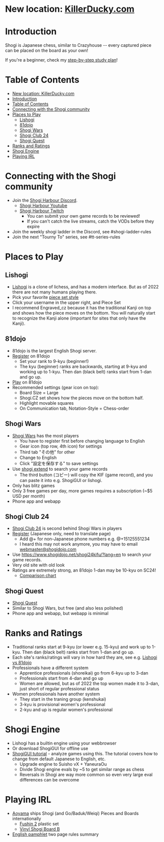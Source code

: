# New location: [KillerDucky.com](https://killerducky.com)

# Introduction

Shogi is Japanese chess, similar to Crazyhouse -- every captured piece can be placed on the board as your own!

If you're a beginner, check my [step-by-step study plan](study_plan)!

# Table of Contents

-   [New location: KillerDucky.com](#new-location-killerduckycom)
-   [Introduction](#introduction)
-   [Table of Contents](#table-of-contents)
-   [Connecting with the Shogi community](#connecting-with-the-shogi-community)
-   [Places to Play](#places-to-play)
    -   [Lishogi](#lishogi)
    -   [81dojo](#81dojo)
    -   [Shogi Wars](#shogi-wars)
    -   [Shogi Club 24](#shogi-club-24)
    -   [Shogi Quest](#shogi-quest)
-   [Ranks and Ratings](#ranks-and-ratings)
-   [Shogi Engine](#shogi-engine)
-   [Playing IRL](#playing-irl)

# Connecting with the Shogi community

-   Join the [Shogi Harbour Discord](https://discord.gg/wggn65v).
    -   [Shogi Harbour Youtube](https://www.youtube.com/c/ShogiHarbour)
    -   [Shogi Harbour Twitch](https://www.twitch.tv/shogi_harbour)
        -   You can submit your own game records to be reviewed!
        -   If you can't catch the live streams, catch the VODs before they expire
-   Join the weekly shogi ladder in the Discord, see #shogi-ladder-rules
-   Join the next "Tourny To" series, see #tt-series-rules

# Places to Play

## Lishogi

-   [Lishogi](https://lishogi.org) is a clone of lichess, and has a modern interface. But as of 2022 there are not many humans playing there.
-   Pick your favorite [piece set style](lishogi_pieces.md)
-   Click your username in the upper right, and Piece Set
-   I recommend Engraved_cz because it has the traditional Kanji on top and shows how the piece moves on the bottom.
    You will naturally start to recognize the Kanji alone (important for sites that only have the Kanji).

## 81dojo

-   81dojo is the largest English Shogi server.
-   [Register](https://system.81dojo.com/en/players/sign_up) on 81dojo
    -   Set your rank to 9-kyu (beginner!)
    -   The kyu (beginner) ranks are backwards, starting at 9-kyu and working up to 1-kyu. Then dan (black belt) ranks start from 1-dan and go up.
-   [Play](http://81dojo.com/client/?locale=en) on 81dojo
-   Recommended settings (gear icon on top):
    -   Board Size = Large
    -   Shogi.CZ set shows how the pieces move on the bottom half.
    -   Highlight movable squares
    -   On Communication tab, Notation-Style = Chess-order

## Shogi Wars

-   [Shogi Wars](https://shogiwars.heroz.jp/) has the most players
    -   You have to register first before changing language to English
    -   Gear icon (top row, 4th icon) for settings
    -   Third tab "その他" for other
    -   Change to English
    -   Click "設定を保存する" to save settings
-   Use [shogi extend](https://www.shogi-extend.com/swars/search) to search your game records
    -   The third button (コピー) will copy the KIF (game record), and you can paste it into e.g. ShogiGUI or lishogi.
-   Only has blitz games
-   Only 3 free games per day, more games requires a subscription (~$5 USD per month)
-   Phone app and webapp

## Shogi Club 24

-   [Shogi Club 24](https://shogidojo.net/eng/) is second behind Shogi Wars in players
-   [Register](https://web.shogidojo.net/24member/p/regi_verify.jsp) (Japanese only, need to translate page)
    -   Add @+ for non-Japanese phone numbers e.g. @+15125551234
    -   I heard this may not work anymore, you may have to email webmaster@shogidojo.com
-   Use https://www.shogidojo.net/shogi24kifu/?lang=en to search your game records.
-   Very old site with old look
-   Ratings are extremely strong, an 81dojo 1-dan may be 10-kyu on SC24!
    -   [Comparison chart](http://81dojo.com/documents/Rating_System)

## Shogi Quest

-   [Shogi Quest](http://wars.fm/shogi10)
-   Similar to Shogi Wars, but free (and also less polished)
-   Phone app and webapp, but webapp is minimal

# Ranks and Ratings

-   Traditional ranks start at 9-kyu (or lower e.g. 15-kyu) and work up to 1-kyu. Then dan (black belt) ranks start from 1-dan and go up.
-   Each site's ranks/ratings will vary in how hard they are, see e.g. [Lishogi vs 81dojo](ratings.md)
-   Professionals have a different system
    -   Apprentice professionals (shoreikai) go from 6-kyu up to 3-dan
    -   Professionals start from 4-dan and go up
    -   Women are allowed, but as of 2022 the top women made it to 3-dan, just short of regular professional status
-   Women professionals have another system
    -   They start in the traning group (kenshukai)
    -   3-kyu is provisional women's professional
    -   2-kyu and up is regular women's professional

# Shogi Engine

-   Lishogi has a builtin engine using your webbrowser
-   Or download ShogiGUI for offline use
-   [ShogiGUI tutorial](https://docs.google.com/document/d/1c1ceiA24FYA8_s8goBMvdQOvsBi2HVFb/edit) - analyze games using this. The tutorial covers how to change from default Japanese to English, etc.
    -   Upgrade engine to Suisho vX + YaneuraOu
    -   Divide Shogi engine evals by ~5 to get similar range as chess
    -   Reversals in Shogi are way more common so even very large eval differences can be overcome

# Playing IRL

-   [Aoyama](http://www5b.biglobe.ne.jp/~goban/english@shogi@version.html) ships Shogi (and Go/Baduk/Weiqi) Pieces and Boards internationally
    -   [Fushin 2](http://www5b.biglobe.ne.jp/~goban/s1go7f/englishxpuraxred1.html) plastic set
    -   [Vinyl Shogi Board B](http://www5b.biglobe.ne.jp/~goban/s1go15f/english@shogi2.html)
-   [English pamphlet](https://www.shogi.or.jp/event/english-pamphlet.pdf) two page rules summary
